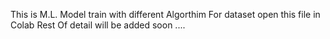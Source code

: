 This is M.L. Model train with different Algorthim 
For dataset open this file in Colab 
Rest Of detail will be  added soon ....
